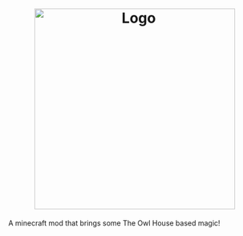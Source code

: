 <h1 align="center"><img src="https://i.imgur.com/q2TflA2.png" alt="Logo" width="400"></h1>
A minecraft mod that brings some The Owl House based magic! 
